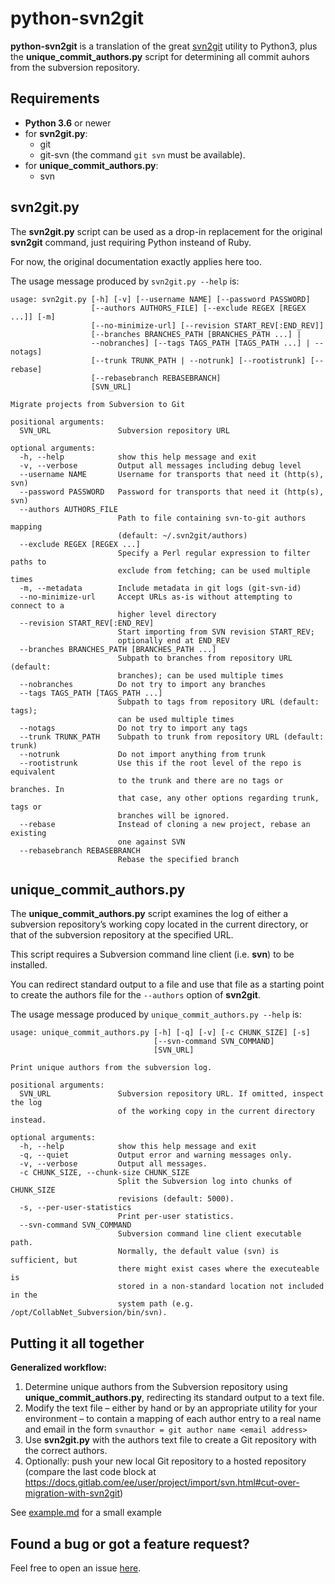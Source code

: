 # python-svn2git

__python-svn2git__ is a translation of the great
[svn2git](https://github.com/nirvdrum/svn2git) utility to Python3,
plus the **unique_commit_authors.py** script for determining all
commit auhors from the subversion repository.

## Requirements

* **Python 3.6** or newer
* for **svn2git.py**:
  * git
  * git-svn (the command `git svn` must be available).
* for **unique_commit_authors.py**:
  * svn

## svn2git.py

The **svn2git.py** script can be used as a drop-in replacement
for the original **svn2git** command, just requiring Python insteand of Ruby.

For now, the original documentation exactly applies here too.

The usage message produced by `svn2git.py --help` is:

```
usage: svn2git.py [-h] [-v] [--username NAME] [--password PASSWORD]
                  [--authors AUTHORS_FILE] [--exclude REGEX [REGEX ...]] [-m]
                  [--no-minimize-url] [--revision START_REV[:END_REV]]
                  [--branches BRANCHES_PATH [BRANCHES_PATH ...] |
                  --nobranches] [--tags TAGS_PATH [TAGS_PATH ...] | --notags]
                  [--trunk TRUNK_PATH | --notrunk] [--rootistrunk] [--rebase]
                  [--rebasebranch REBASEBRANCH]
                  [SVN_URL]

Migrate projects from Subversion to Git

positional arguments:
  SVN_URL               Subversion repository URL

optional arguments:
  -h, --help            show this help message and exit
  -v, --verbose         Output all messages including debug level
  --username NAME       Username for transports that need it (http(s), svn)
  --password PASSWORD   Password for transports that need it (http(s), svn)
  --authors AUTHORS_FILE
                        Path to file containing svn-to-git authors mapping
                        (default: ~/.svn2git/authors)
  --exclude REGEX [REGEX ...]
                        Specify a Perl regular expression to filter paths to
                        exclude from fetching; can be used multiple times
  -m, --metadata        Include metadata in git logs (git-svn-id)
  --no-minimize-url     Accept URLs as-is without attempting to connect to a
                        higher level directory
  --revision START_REV[:END_REV]
                        Start importing from SVN revision START_REV;
                        optionally end at END_REV
  --branches BRANCHES_PATH [BRANCHES_PATH ...]
                        Subpath to branches from repository URL (default:
                        branches); can be used multiple times
  --nobranches          Do not try to import any branches
  --tags TAGS_PATH [TAGS_PATH ...]
                        Subpath to tags from repository URL (default: tags);
                        can be used multiple times
  --notags              Do not try to import any tags
  --trunk TRUNK_PATH    Subpath to trunk from repository URL (default: trunk)
  --notrunk             Do not import anything from trunk
  --rootistrunk         Use this if the root level of the repo is equivalent
                        to the trunk and there are no tags or branches. In
                        that case, any other options regarding trunk, tags or
                        branches will be ignored.
  --rebase              Instead of cloning a new project, rebase an existing
                        one against SVN
  --rebasebranch REBASEBRANCH
                        Rebase the specified branch

```

## unique_commit_authors.py

The **unique_commit_authors.py** script examines the log of either
a subversion repository’s working copy located in the current directory,
or that of the subversion repository at the specified URL.

This script requires a Subversion command line client (i.e. **svn**)
to be installed.

You can redirect standard output to a file
and use that file as a starting point to create the authors file for the
`--authors` option of **svn2git**.


The usage message produced by `unique_commit_authors.py --help` is:

```
usage: unique_commit_authors.py [-h] [-q] [-v] [-c CHUNK_SIZE] [-s]
                                [--svn-command SVN_COMMAND]
                                [SVN_URL]

Print unique authors from the subversion log.

positional arguments:
  SVN_URL               Subversion repository URL. If omitted, inspect the log
                        of the working copy in the current directory instead.

optional arguments:
  -h, --help            show this help message and exit
  -q, --quiet           Output error and warning messages only.
  -v, --verbose         Output all messages.
  -c CHUNK_SIZE, --chunk-size CHUNK_SIZE
                        Split the Subversion log into chunks of CHUNK_SIZE
                        revisions (default: 5000).
  -s, --per-user-statistics
                        Print per-user statistics.
  --svn-command SVN_COMMAND
                        Subversion command line client executable path.
                        Normally, the default value (svn) is sufficient, but
                        there might exist cases where the executeable is
                        stored in a non-standard location not included in the
                        system path (e.g. /opt/CollabNet_Subversion/bin/svn).

```

## Putting it all together

**Generalized workflow:**
1. Determine unique authors from the Subversion repository
   using **unique_commit_authors.py**, redirecting its standard output
   to a text file.
2. Modify the text file – either by hand or by an appropriate utility
   for your environment – to contain a mapping of each author entry to a
   real name and email in the form
   ```svnauthor = git author name <email address>```
3. Use **svn2git.py** with the authors text file to create a Git repository
   with the correct authors.
4. Optionally: push your new local Git repository to a hosted repository
   (compare the last code block at
    <https://docs.gitlab.com/ee/user/project/import/svn.html#cut-over-migration-with-svn2git>)

See [example.md](./example.md) for a small example

## Found a bug or got a feature request?

Feel free to open an issue [here](https://github.com/blackstream-x/python-svn2git/issues).
